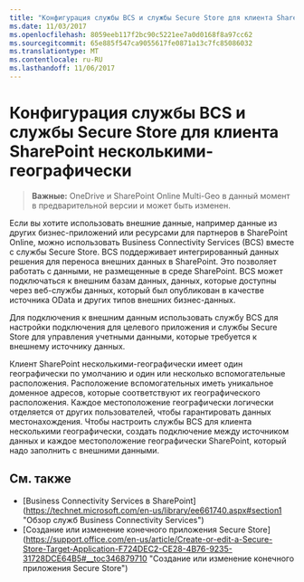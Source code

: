 ```yaml
---
title: "Конфигурация службы BCS и службы Secure Store для клиента SharePoint несколькими-географически"
ms.date: 11/03/2017
ms.openlocfilehash: 8059eeb117f2bc90c5221ee7a0d0168f8a97cc62
ms.sourcegitcommit: 65e885f547ca9055617fe0871a13c7fc85086032
ms.translationtype: MT
ms.contentlocale: ru-RU
ms.lasthandoff: 11/06/2017
---
```

# <a name="bcs-and-secure-store-service-configuration-for-a-sharepoint-multi-geo-tenant"></a>Конфигурация службы BCS и службы Secure Store для клиента SharePoint несколькими-географически 

> **Важные:** OneDrive и SharePoint Online Multi-Geo в данный момент в предварительной версии и может быть изменен.

Если вы хотите использовать внешние данные, например данные из других бизнес-приложений или ресурсами для партнеров в SharePoint Online, можно использовать Business Connectivity Services (BCS) вместе с службы Secure Store. BCS поддерживает интегрированный данных решения для переноса внешних данных в SharePoint. Это позволяет работать с данными, не размещенные в среде SharePoint. BCS может подключаться к внешним базам данных, данных, которые доступны через веб-службы данных, который был опубликован в качестве источника OData и других типов внешних бизнес-данных. 

Для подключения к внешним данным использовать службу BCS для настройки подключения для целевого приложения и службы Secure Store для управления учетными данными, которые требуется к внешнему источнику данных.

Клиент SharePoint несколькими-географически имеет один географически по умолчанию и один или несколько вспомогательные расположения. Расположение вспомогательных иметь уникальное доменное адресов, которые соответствуют их географического расположения. Каждое местоположение географически логически отделяется от других пользователей, чтобы гарантировать данных местонахождения. Чтобы настроить службы BCS для клиента несколькими географически, создать подключение между источником данных и каждое местоположение географически SharePoint, который надо заполнить с внешними данными. 

## <a name="see-also"></a>См. также

- [Business Connectivity Services в SharePoint] (https://technet.microsoft.com/en-us/library/ee661740.aspx#section1 "Обзор служб Business Connectivity Services") 
- [Создание или изменение конечного приложения Secure Store] (https://support.office.com/en-us/article/Create-or-edit-a-Secure-Store-Target-Application-F724DEC2-CE28-4B76-9235-31728DCE64B5#__toc346879710 "Создание или изменение конечного приложения Secure Store") 



